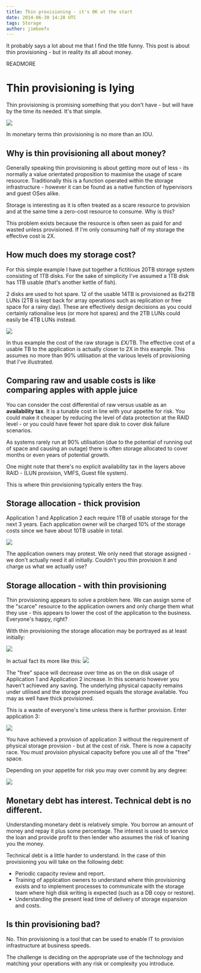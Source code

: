 ```yaml
---
title: Thin provisioning - it's 0K at the start
date: 2014-06-30 14:28 UTC
tags: Storage
author: jimboefx
---
```



It probably says a lot about me that I find the title funny. This post is about thin provisioning - but in reality its all about money.

READMORE

# Thin provisioning is lying #

Thin provisioning is promising something that you don't have - but will have by the time its needed. It's that simple.

![](http://tech.novosco.com/images/jamesmontgomery/thinprov14/01_IOU.PNG)

In monetary terms thin provisioning is no more than an IOU.

## Why is thin provisioning all about money? ##

Generally speaking thin provisioning is about getting more out of less - its normally a value orientated proposition to maximise the usage of scare resource. Traditionally this is a function operated within the storage infrastructure - however it can be found as a native function of hypervisors and guest OSes alike.

Storage is interesting as it is often treated as a scare resource to provision and at the same time a zero-cost resource to consume. Why is this?

This problem exists because the resource is often seen as paid for and wasted unless provisioned. If I'm only consuming half of my storage the effective cost is 2X.

## How much does my storage cost? ##

For this simple example I have put together a fictitious 20TB storage system consisting of 1TB disks. For the sake of simplicity I've assumed a 1TB disk has 1TB usable (that's another kettle of fish). 

2 disks are used to hot spare. 12 of the usable 14TB is provisioned as 6x2TB LUNs (2TB is kept back for array operations such as replication or free space for a rainy day). These are effectively design decisions as you could certainly rationalise less (or more hot spares) and the 2TB LUNs could easily be 4TB LUNs instead.

![](http://tech.novosco.com/images/jamesmontgomery/thinprov14/Storage_Costs_1.png)

In thus example the cost of the raw storage is £X/TB. The effective cost of a usable TB to the application is actually closer to 2X in this example. This assumes no more than 90% utilisation at the various levels of provisioning that I've illustrated.

## Comparing raw and usable costs is like comparing apples with apple juice ##

You can consider the cost differential of raw versus usable as an **availability tax**. It is a tunable cost in line with your appetite for risk. You could make it cheaper by reducing the level of data protection at the RAID level - or you could have fewer hot spare disk to cover disk failure scenarios.

As systems rarely run at 90% utilisation (due to the potential of running out of space and causing an outage) there is often storage allocated to cover months or even years of potential growth.

One might note that there's no explicit availability tax in the layers above RAID - (LUN provision, VMFS, Guest file system). 

This is where thin provisioning typically enters the fray.

## Storage allocation - thick provision ##

Application 1 and Application 2 each require 1TB of usable storage for the next 3 years. Each application owner will be charged 10% of the storage costs since we have about 10TB usable in total.

![](http://tech.novosco.com/images/jamesmontgomery/thinprov14/Storage_Costs_2.png)

The application owners may protest. We only need that storage assigned - we don't actually need it all initially. Couldn't you thin provision it and charge us what we actually use?

## Storage allocation - with thin provisioning ##

Thin provisioning appears to solve a problem here. We can assign some of the "scarce" resource to the application owners and only charge them what they use - this appears to lower the cost of the application to the business. Everyone's happy, right?

With thin provisioning the storage allocation may be portrayed as at least initially:

![](http://tech.novosco.com/images/jamesmontgomery/thinprov14/Storage_Costs_3a.png)

In actual fact its more like this:
![](http://tech.novosco.com/images/jamesmontgomery/thinprov14/Storage_Costs_3b.png)

The "free" space will decrease over time as on the on disk usage of Application 1 and Application 2 increase. In this scenario however you haven't achieved any saving. The underlying physical capacity remains under utilised and the storage promised equals the storage available. You may as well have thick provisioned.

This is a waste of everyone's time unless there is further provision. Enter application 3:

![](http://tech.novosco.com/images/jamesmontgomery/thinprov14/Storage_Costs_3c.png)

You have achieved a provision of application 3 without the requirement of physical storage provision - but at the cost of risk. There is now a capacity race. You must provision physical capacity before you use all of the "free" space.

Depending on your appetite for risk you may over commit by any degree:

![](http://tech.novosco.com/images/jamesmontgomery/thinprov14/Storage_Costs_3d.png)

## Monetary debt has interest. Technical debt is no different. ##

Understanding monetary debt is relatively simple. You borrow an amount of money and repay it plus some percentage. The interest is used to service the loan and provide profit to then lender who assumes the risk of loaning you the money.

Technical debt is a little harder to understand. In the case of thin provisioning you will take on the following debt:

- Periodic capacity review and report.
- Training of application owners to understand where thin provisioning exists and to implement processes to communicate with the storage team where high disk writing is expected (such as a DB copy or restore).
- Understanding the present lead time of delivery of storage expansion and costs.

## Is thin provisioning bad? ##

No. Thin provisioning is a tool that can be used to enable IT to provision infrastructure at business speeds.

The challenge is deciding on the appropriate use of the technology and matching your operations with any risk or complexity you introduce.

<!---
Version 1a
-->


